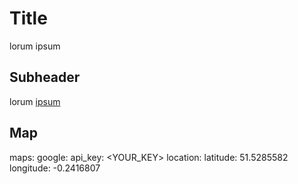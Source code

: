# Title
lorum ipsum
## Subheader
lorum [ipsum](http://www.google.com)

## Map
maps:
  google:
    api_key: <YOUR_KEY>
  location:
    latitude: 51.5285582
    longitude: -0.2416807